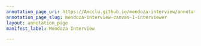 ```yaml
---
annotation_page_uri: https://Amcclu.github.io/mendoza-interview/annotations/mendoza-interview-canvas-1-interviewer.json
annotation_page_slug: mendoza-interview-canvas-1-interviewer
layout: annotation_page
manifest_label: Mendoza Interview

---
```

